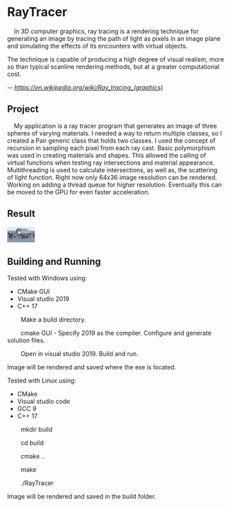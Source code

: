 # RayTracer

&nbsp;&nbsp;&nbsp;&nbsp;In 3D computer graphics, ray tracing is a rendering technique for generating an image by tracing the path of light as pixels in an image plane and simulating the effects of its encounters with virtual objects.

The technique is capable of producing a high degree of visual realism, more so than typical scanline rendering methods, but at a greater computational cost.

-- <cite>https://en.wikipedia.org/wiki/Ray_tracing_(graphics)

## Project 
&nbsp;&nbsp;&nbsp;&nbsp;My application is a ray tracer program that generates an image of three spheres of varying materials. 
I needed a way to return multiple classes, so I created a Pair generic class that holds two classes. I used the concept of recursion in sampling each pixel from each ray cast. 
Basic polymorphism was used in creating materials and shapes. This allowed the calling of virtual functions when testing ray intersections and material appearance.
Multithreading is used to calculate intersections, as well as, the scattering of light function. Right now only 64x36 image resolution can be rendered. Working on adding a thread queue for higher resolution. 
Eventually this can be moved to the GPU for even faster acceleration.

## Result
   ![Ray Traced Image](stbjpg3.jpg)

## Building and Running

Tested with Windows using:

  - CMake GUI
  - Visual studio 2019
  - C++ 17

&nbsp;&nbsp;&nbsp;&nbsp;&nbsp;&nbsp;&nbsp;&nbsp;Make a build directory.

&nbsp;&nbsp;&nbsp;&nbsp;&nbsp;&nbsp;&nbsp;&nbsp;cmake GUI - Specify 2019 as the compiler. Configure and generate solution files.

&nbsp;&nbsp;&nbsp;&nbsp;&nbsp;&nbsp;&nbsp;&nbsp;Open in visual studio 2019. Build and run.

Image will be rendered and saved where the exe is located.

Tested with Linux using:

- CMake
- Visual studio code
- GCC 9
- C++ 17

&nbsp;&nbsp;&nbsp;&nbsp;&nbsp;&nbsp;&nbsp;&nbsp;mkdir build

&nbsp;&nbsp;&nbsp;&nbsp;&nbsp;&nbsp;&nbsp;&nbsp;cd build

&nbsp;&nbsp;&nbsp;&nbsp;&nbsp;&nbsp;&nbsp;&nbsp;cmake ..

&nbsp;&nbsp;&nbsp;&nbsp;&nbsp;&nbsp;&nbsp;&nbsp;make

&nbsp;&nbsp;&nbsp;&nbsp;&nbsp;&nbsp;&nbsp;&nbsp;./RayTracer

Image will be rendered and saved in the build folder.

